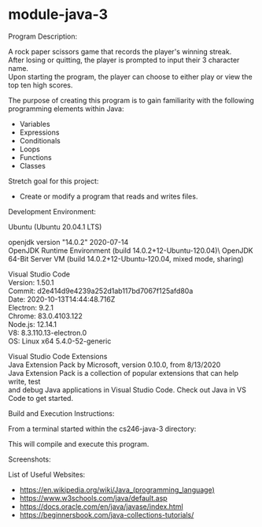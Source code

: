 # module-java-3

Program Description: 

A rock paper scissors game that records the player's winning streak.\
After losing or quitting, the player is prompted to input their 3 character name.\
Upon starting the program, the player can choose to either play or view the top ten high scores.

The purpose of creating this program is to gain familiarity with the following
programming elements within Java:

- Variables 
- Expressions 
- Conditionals 
- Loops 
- Functions
- Classes 

Stretch goal for this project: 

- Create or modify a program that reads and writes files.


Development Environment: 

Ubuntu (Ubuntu 20.04.1 LTS) 

openjdk version "14.0.2" 2020-07-14\
OpenJDK Runtime Environment (build 14.0.2+12-Ubuntu-120.04)\ 
OpenJDK 64-Bit Server VM (build 14.0.2+12-Ubuntu-120.04, mixed mode, sharing)

Visual Studio Code\
Version: 1.50.1\
Commit: d2e414d9e4239a252d1ab117bd7067f125afd80a\
Date: 2020-10-13T14:44:48.716Z\
Electron: 9.2.1\
Chrome: 83.0.4103.122\
Node.js: 12.14.1\
V8: 8.3.110.13-electron.0\
OS: Linux x64 5.4.0-52-generic

Visual Studio Code Extensions\
Java Extension Pack by Microsoft, version 0.10.0, from 8/13/2020\
    Java Extension Pack is a collection of popular extensions that can help write, test\
    and debug Java applications in Visual Studio Code. Check out Java in VS Code to get started.


Build and Execution Instructions:

From a terminal started within the cs246-java-3 directory:


This will compile and execute this program.

Screenshots:



List of Useful Websites:

- https://en.wikipedia.org/wiki/Java_(programming_language)
- https://www.w3schools.com/java/default.asp
- https://docs.oracle.com/en/java/javase/index.html
- https://beginnersbook.com/java-collections-tutorials/

